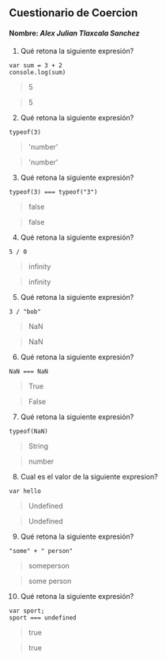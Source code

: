 ## Cuestionario de Coercion
#### Nombre: _Alex Julian Tlaxcala Sanchez_

1. Qué retona la siguiente expresión?
```
var sum = 3 + 2
console.log(sum)
```

> 5

> 5

2. Qué retona la siguiente expresión?
```
typeof(3)
```

> 'number'

> 'number'

3. Qué retona la siguiente expresión?
```
typeof(3) === typeof("3")
```

> false

> false

4. Qué retona la siguiente expresión?
```
5 / 0
```

> infinity

> infinity

5. Qué retona la siguiente expresión?
```
3 / "bob"
```

> NaN

> NaN

6. Qué retona la siguiente expresión?
```
NaN === NaN
```

> True

> False

7. Qué retona la siguiente expresión?
```
typeof(NaN)
```

> String

> number

8. Cual es el valor de la siguiente expresion?
```
var hello
```

> Undefined

> Undefined

9. Qué retona la siguiente expresión?
```
"some" + " person"
```

> someperson

> some person

10. Qué retona la siguiente expresión?
```
var sport; 
sport === undefined
```

> true

> true


